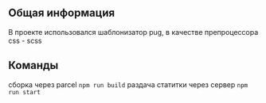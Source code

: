 ## Общая информация

В проекте использовался шаблонизатор pug, в качестве препроцессора css - scss

## Команды

сборка через parcel `npm run build`
раздача статитки через сервер `npm run start`
